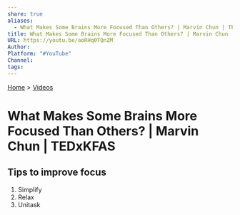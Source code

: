 ```yaml
---  
share: true  
aliases:  
  - What Makes Some Brains More Focused Than Others? | Marvin Chun | TEDxKFAS  
title: What Makes Some Brains More Focused Than Others? | Marvin Chun | TEDxKFAS  
URL: https://youtu.be/aoRHq0TQnZM  
Author:   
Platform: "#YouTube"  
Channel:   
tags:   
---  
```

[Home](../index.md) > [Videos](./index.md)  
# What Makes Some Brains More Focused Than Others? | Marvin Chun | TEDxKFAS  
## Tips to improve focus  
1. Simplify  
2. Relax  
3. Unitask  
